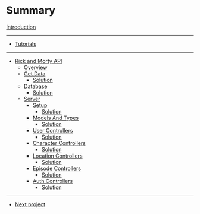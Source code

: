 # Summary

[Introduction](./introduction.md)

---

- [Tutorials](./tutorials/overview.md)

---

- [Rick and Morty API](./rick-and-morty/1-overview.md)
  - [Overview](./rick-and-morty/1-overview.md)
  - [Get Data](./rick-and-morty/2-get-data/task.md)
    - [Solution](./rick-and-morty/2-get-data/solution.md)
  - [Database](./rick-and-morty/3-database/task.md)
    - [Solution](./rick-and-morty/3-database/solution.md)
  - [Server](./rick-and-morty/4-server/1-setup/task.md)
    - [Setup](./rick-and-morty/4-server/1-setup/task.md)
      - [Solution]()
    - [Models And Types](./rick-and-morty/4-server/2-models-and-types/task.md)
      - [Solution]()
    - [User Controllers](./rick-and-morty/4-server/3-user-controllers/task.md)
      - [Solution]()
    - [Character Controllers](./rick-and-morty/4-server/4-character-controllers/task.md)
      - [Solution]()
    - [Location Controllers](./rick-and-morty/4-server/5-location-controllers/task.md)
      - [Solution]()
    - [Episode Controllers](./rick-and-morty/4-server/6-episode-controllers/task.md)
      - [Solution]()
    - [Auth Controllers](./rick-and-morty/4-server/7-auth-controllers/task.md)
      - [Solution]()

---

- [Next project]()
